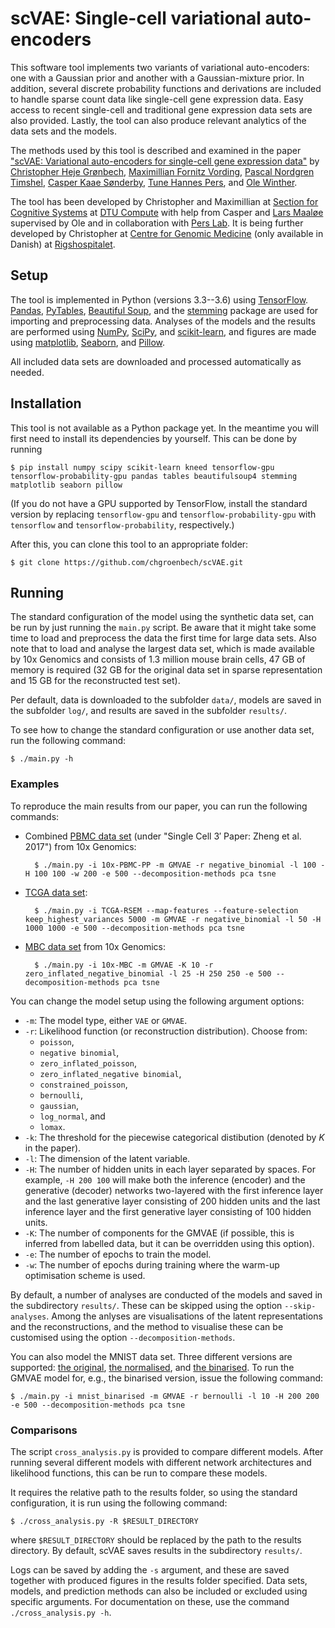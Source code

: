 # scVAE: Single-cell variational auto-encoders #

This software tool implements two variants of variational auto-encoders: one with a Gaussian prior and another with a Gaussian-mixture prior. In addition, several discrete probability functions and derivations are included to handle sparse count data like single-cell gene expression data. Easy access to recent single-cell and traditional gene expression data sets are also provided. Lastly, the tool can also produce relevant analytics of the data sets and the models.

The methods used by this tool is described and examined in the paper ["scVAE: Variational auto-encoders for single-cell gene expression data"][scVAE-paper] by [Christopher Heje Grønbech][Chris], [Maximillian Fornitz Vording][Max], [Pascal Nordgren Timshel][Pascal], [Casper Kaae Sønderby][Casper], [Tune Hannes Pers][Tune], and [Ole Winther][Ole].

The tool has been developed by Christopher and Maximillian at [Section for Cognitive Systems][CogSys] at [DTU Compute][] with help from Casper and [Lars Maaløe][Lars] supervised by Ole and in collaboration with [Pers Lab][]. It is being further developed by Christopher at [Centre for Genomic Medicine][GM] (only available in Danish) at [Rigshospitalet][RH].

[scVAE-paper]: https://www.biorxiv.org/content/10.1101/318295v2
[Chris]: https://github.com/chgroenbech
[Max]: https://github.com/maximillian91
[Pascal]: https://github.com/pascaltimshel
[Casper]: https://casperkaae.github.io
[Tune]: http://cbmr.ku.dk/research/section-for-metabolic-genetics/pers-group/
[Ole]: http://cogsys.imm.dtu.dk/staff/winther/

[Lars]: http://github.com/larsmaaloee

[CogSys]: https://github.com/DTUComputeCognitiveSystems
[DTU Compute]: http://compute.dtu.dk
[Pers Lab]: https://github.com/perslab
[GM]: https://www.rigshospitalet.dk/afdelinger-og-klinikker/diagnostisk/genomisk-medicin/Sider/default.aspx
[RH]: https://www.rigshospitalet.dk/english/Pages/default.aspx

## Setup ##

The tool is implemented in Python (versions 3.3--3.6) using [TensorFlow][]. [Pandas][], [PyTables][], [Beautiful Soup][], and the [stemming][] package are used for importing and preprocessing data. Analyses of the models and the results are performed using [NumPy][], [SciPy][], and [scikit-learn][], and figures are made using [matplotlib][], [Seaborn][], and [Pillow][].

[TensorFlow]: https://www.tensorflow.org
[Pandas]: http://pandas.pydata.org
[PyTables]: http://www.pytables.org
[Beautiful Soup]: https://www.crummy.com/software/BeautifulSoup/
[stemming]: https://bitbucket.org/mchaput/stemming
[NumPy]: http://www.numpy.org
[SciPy]: https://www.scipy.org
[scikit-learn]: http://scikit-learn.org
[matplotlib]: http://matplotlib.org
[Seaborn]: http://seaborn.pydata.org
[Pillow]: http://python-pillow.org

All included data sets are downloaded and processed automatically as needed.

## Installation ##

This tool is not available as a Python package yet. In the meantime you will first need to install its dependencies by yourself. This can be done by running

	$ pip install numpy scipy scikit-learn kneed tensorflow-gpu tensorflow-probability-gpu pandas tables beautifulsoup4 stemming matplotlib seaborn pillow

(If you do not have a GPU supported by TensorFlow, install the standard version by replacing `tensorflow-gpu` and `tensorflow-probability-gpu` with `tensorflow` and `tensorflow-probability`, respectively.)

After this, you can clone this tool to an appropriate folder:

	$ git clone https://github.com/chgroenbech/scVAE.git

## Running ##

The standard configuration of the model using the synthetic data set, can be run by just running the `main.py` script. Be aware that it might take some time to load and preprocess the data the first time for large data sets. Also note that to load and analyse the largest data set, which is made available by 10x Genomics and consists of 1.3 million mouse brain cells, 47 GB of memory is required (32 GB for the original data set in sparse representation and 15 GB for the reconstructed test set).

Per default, data is downloaded to the subfolder `data/`, models are saved in the subfolder `log/`, and results are saved in the subfolder `results/`.

To see how to change the standard configuration or use another data set, run the following command:

	$ ./main.py -h

### Examples ###

To reproduce the main results from our paper, you can run the following commands:

* Combined [PBMC data set][PBMC] (under "Single Cell 3′ Paper: Zheng et al. 2017") from 10x Genomics:

		$ ./main.py -i 10x-PBMC-PP -m GMVAE -r negative_binomial -l 100 -H 100 100 -w 200 -e 500 --decomposition-methods pca tsne

* [TCGA data set][TCGA]:

		$ ./main.py -i TCGA-RSEM --map-features --feature-selection keep_highest_variances 5000 -m GMVAE -r negative_binomial -l 50 -H 1000 1000 -e 500 --decomposition-methods pca tsne

* [MBC data set][MBC] from 10x Genomics:

		$ ./main.py -i 10x-MBC -m GMVAE -K 10 -r zero_inflated_negative_binomial -l 25 -H 250 250 -e 500 --decomposition-methods pca tsne

[PBMC]: https://support.10xgenomics.com/single-cell-gene-expression/datasets/
[TCGA]: https://xenabrowser.net/datapages/?dataset=tcga_gene_expected_count&host=https://toil.xenahubs.net
[MBC]: https://support.10xgenomics.com/single-cell-gene-expression/datasets/1.3.0/1M_neurons

You can change the model setup using the following argument options:

* `-m`: The model type, either `VAE` or `GMVAE`.
* `-r`: Likelihood function (or reconstruction distribution). Choose from:
	* `poisson`,
	* `negative binomial`,
	* `zero_inflated_poisson`,
	* `zero_inflated_negative binomial`,
	* `constrained_poisson`,
	* `bernoulli`,
	* `gaussian`,
	* `log_normal`, and
	* `lomax`.
* `-k`: The threshold for the piecewise categorical distibution (denoted by *K* in the paper).
* `-l`: The dimension of the latent variable.
* `-H`: The number of hidden units in each layer separated by spaces. For example, `-H 200 100` will make both the inference (encoder) and the generative (decoder) networks two-layered with the first inference layer and the last generative layer consisting of 200 hidden units and the last inference layer and the first generative layer consisting of 100 hidden units.
* `-K`: The number of components for the GMVAE (if possible, this is inferred from labelled data, but it can be overridden using this option).
* `-e`: The number of epochs to train the model.
* `-w`: The number of epochs during training where the warm-up optimisation scheme is used.

By default, a number of analyses are conducted of the models and saved in the subdirectory `results/`. These can be skipped using the option `--skip-analyses`. Among the anlyses are visualisations of the latent representations and the reconstructions, and the method to visualise these can be customised using the option `--decomposition-methods`.

You can also model the MNIST data set. Three different versions are supported: [the original][MNIST-original], [the normalised][MNIST-normalised], and [the binarised][MNIST-binarised]. To run the GMVAE model for, e.g., the binarised version, issue the following command:

	$ ./main.py -i mnist_binarised -m GMVAE -r bernoulli -l 10 -H 200 200 -e 500 --decomposition-methods pca tsne

[MNIST-original]: http://yann.lecun.com/exdb/mnist/
[MNIST-normalised]: http://deeplearning.net/data/mnist/
[MNIST-binarised]: http://www.cs.toronto.edu/~larocheh/publications/icml-2008-discriminative-rbm.pdf

### Comparisons ###

The script `cross_analysis.py` is provided to compare different models. After running several different models with different network architectures and likelihood functions, this can be run to compare these models.

It requires the relative path to the results folder, so using the standard configuration, it is run using the following command:

	$ ./cross_analysis.py -R $RESULT_DIRECTORY

where  `$RESULT_DIRECTORY` should be replaced by the path to the results directory. By default, scVAE saves results in the subdirectory `results/`.

Logs can be saved by adding the `-s` argument, and these are saved together with produced figures in the results folder specified. Data sets, models, and prediction methods can also be included or excluded using specific arguments. For documentation on these, use the command `./cross_analysis.py -h`.
